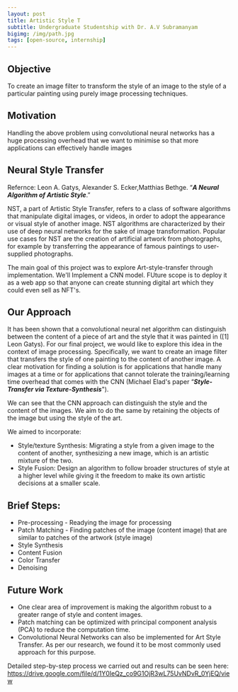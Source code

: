 ```yaml
---
layout: post
title: Artistic Style T
subtitle: Undergraduate Studentship with Dr. A.V Subramanyam
bigimg: /img/path.jpg
tags: [open-source, internship]
---
```


## Objective
To create an image filter to transform the style of an image to the style of a particular painting using purely image processing techniques. 

## Motivation
Handling the above problem using convolutional neural networks has a huge processing overhead that we want to minimise so that more applications can effectively handle images

## Neural Style Transfer

Refernce: Leon A. Gatys, Alexander S. Ecker,Matthias Bethge. “**_A Neural Algorithm of Artistic Style_**.”

NST, a part of Artistic Style Transfer, refers to a class of software algorithms that manipulate digital images, or videos, in order to adopt the appearance or visual style of another image. NST algorithms are characterized by their use of deep neural networks for the sake of image transformation. Popular use cases for NST are the creation of artificial artwork from photographs, for example by transferring the appearance of famous paintings to user-supplied photographs.

The main goal of this project was to explore Art-style-transfer through implementation. We'll Implement a CNN model. FUture scope is to deploy it as a web app so that anyone can create stunning digital art which they could even sell as NFT's.

## Our Approach

It has been shown that a convolutional neural net algorithm can distinguish between the content of a piece of art and the style that it was painted in ([1] Leon Gatys). For our final project, we would like to explore this idea in the context of image processing. Specifically, we want to create an image filter that transfers the style of one painting to the content of another image. A clear motivation for finding a solution is for applications that handle many images at a time or for applications that cannot tolerate the training/learning time overhead that comes with the CNN (Michael Elad's paper “**_Style-Transfer via Texture-Synthesis_**").

We can see that the CNN approach can distinguish the style and the content of the images. We aim to do the same by retaining the objects of the image but using the style of the art.

We aimed to incorporate:

- Style/texture Synthesis: Migrating a style from a given image to the content of another, synthesizing a
new image, which is an artistic mixture of the two.
- Style Fusion: Design an algorithm to follow broader structures of style at a higher level while giving it
the freedom to make its own artistic decisions at a smaller scale.

## Brief Steps:
- Pre-processing - Readying the image for processing
- Patch Matching - Finding patches of the image (content image) that are similar to patches of the
artwork (style image)
- Style Synthesis
- Content Fusion
- Color Transfer
- Denoising

## Future Work
- One clear area of improvement is making the algorithm robust to a greater
range of style and content images.
- Patch matching can be optimized with principal component analysis (PCA) to
reduce the computation time.
- Convolutional Neural Networks can also be implemented for Art Style Transfer.
As per our research, we found it to be most commonly used approach for this
purpose.

Detailed step-by-step process we carried out and results can be seen here: https://drive.google.com/file/d/1Y0IeQz_co9G1OjR3wL75UvNDvR_0YjEQ/view
